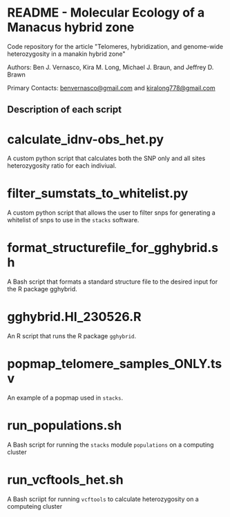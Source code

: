 # README - Molecular Ecology of a Manacus hybrid zone
Code repository for the article "Telomeres, hybridization, and genome-wide heterozygosity in a manakin hybrid zone"

Authors: Ben J. Vernasco, Kira M. Long, Michael J. Braun, and Jeffrey D. Brawn

Primary Contacts: benvernasco@gmail.com and kiralong778@gmail.com

## Description of each script

# calculate_idnv-obs_het.py
A custom python script that calculates both the SNP only and all sites heterozygosity ratio for each indiviual.

# filter_sumstats_to_whitelist.py
A custom  python script that allows the user to filter snps for generating a whitelist of snps to use in the `stacks` software.

# format_structurefile_for_gghybrid.sh
A Bash script that formats a standard structure file to the desired input for the R package gghybrid.

# gghybrid.HI_230526.R
An R script that runs the R package `gghybrid`.

# popmap_telomere_samples_ONLY.tsv
An example of a popmap used in `stacks`.

# run_populations.sh
A Bash script for running the `stacks` module `populations` on a computing cluster

# run_vcftools_het.sh
A Bash scriipt for running `vcftools` to calculate heterozygosity on a computeing cluster
